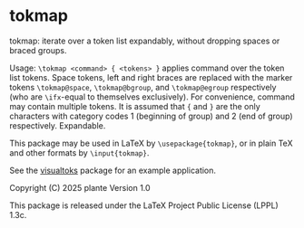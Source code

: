 # tokmap

tokmap: iterate over a token list expandably, without dropping spaces or braced groups.

Usage: `\tokmap <command> { <tokens> }` applies command over the token list tokens.
Space tokens, left and right braces are replaced with the marker tokens `\tokmap@space`,
`\tokmap@bgroup`, and `\tokmap@egroup` respectively (who are `\ifx`-equal to themselves
exclusively). For convenience, command may contain multiple tokens.
It is assumed that `{` and `}` are the only characters with category codes 1
(beginning of group) and 2 (end of group) respectively.
Expandable.

This package may be used in LaTeX by `\usepackage{tokmap}`, or
in plain TeX and other formats by `\input{tokmap}`.

See the [visualtoks](https://ctan.org/pkg/visualtoks) package for an example application.

Copyright (C) 2025 plante
Version 1.0

This package is released under the LaTeX Project Public License (LPPL) 1.3c.
